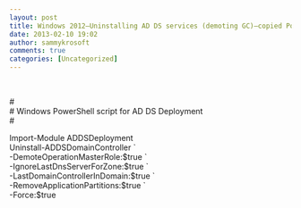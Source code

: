 ```yaml
---
layout: post
title: Windows 2012–Uninstalling AD DS services (demoting GC)–copied Powershell script from the setup
date: 2013-02-10 19:02
author: sammykrosoft
comments: true
categories: [Uncategorized]
---
```

<p>&nbsp;<p>#   <br># Windows PowerShell script for AD DS Deployment    <br>#</p><p>Import-Module ADDSDeployment   <br>Uninstall-ADDSDomainController `    <br>-DemoteOperationMasterRole:$true `    <br>-IgnoreLastDnsServerForZone:$true `    <br>-LastDomainControllerInDomain:$true `    <br>-RemoveApplicationPartitions:$true `    <br>-Force:$true</p></p>

